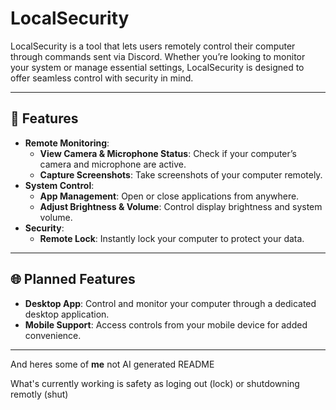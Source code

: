 # LocalSecurity

LocalSecurity is a tool that lets users remotely control their computer through commands sent via Discord. Whether you’re looking to monitor your system or manage essential settings, LocalSecurity is designed to offer seamless control with security in mind.

---

## 🚀 Features

- **Remote Monitoring**:
  - **View Camera & Microphone Status**: Check if your computer’s camera and microphone are active.
  - **Capture Screenshots**: Take screenshots of your computer remotely.
- **System Control**:
  - **App Management**: Open or close applications from anywhere.
  - **Adjust Brightness & Volume**: Control display brightness and system volume.
- **Security**:
  - **Remote Lock**: Instantly lock your computer to protect your data.

---

## 🌐 Planned Features

- **Desktop App**: Control and monitor your computer through a dedicated desktop application.
- **Mobile Support**: Access controls from your mobile device for added convenience.

---

And heres some of **me** not AI generated README

What's currently working is safety as loging out (lock) or shutdowning remotly (shut)
